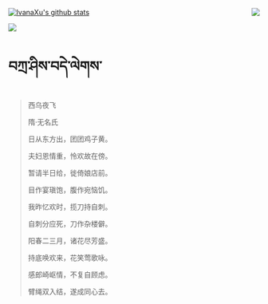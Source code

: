 [![IvanaXu's github stats](https://github-readme-stats.vercel.app/api?username=IvanaXu&show_icons=true&theme=vue-dark)](https://github.com/anuraghazra/github-readme-stats)
<img align="right" src="https://github-readme-stats.vercel.app/api/top-langs/?username=IvanaXu&langs_count=3&theme=graywhite" />

[![](https://github-readme-stats.vercel.app/api/wakatime?username=IvanaXu&layout=compact&langs_count=6&hide_title=True&theme=vue-dark)](https://github.com/IvanaXu)
# བཀྲ་ཤིས་བདེ་ལེགས་
> 西乌夜飞
>
> 隋·无名氏
>
> 日从东方出，团团鸡子黄。
> 
> 夫妇恩情重，怜欢故在傍。
> 
> 暂请半日给，徙倚娘店前。
> 
> 目作宴瑱饱，腹作宛恼饥。
> 
> 我昨忆欢时，揽刀持自刺。
> 
> 自刺分应死，刀作杂楼僻。
> 
> 阳春二三月，诸花尽芳盛。
> 
> 持底唤欢来，花笑莺歌咏。
> 
> 感郎崎岖情，不复自顾虑。
> 
> 臂绳双入结，遂成同心去。